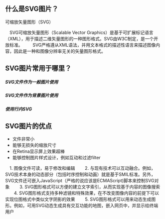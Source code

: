 ## 什么是SVG图片？

可缩放矢量图形（SVG）

　SVG可缩放矢量图形（Scalable Vector Graphics）是基于可扩展标记语言（XML），用于描述二维矢量图形的一种图形格式。SVG由W3C制定，是一个开放标准。
　　SVG严格遵从XML语法，并用文本格式的描述性语言来描述图像内容，因此是一种和图像分辨率无关的矢量图形格式。

## SVG图片常用于哪里？

##### SVG文件作为一般图片使用

##### SVG文件作为背景图片使用

##### 使用行内SVG

## SVG图片的优点

- 文件非常小
- 能够无损失的缩放尺寸
- 在Retina显示屏上效果超棒
- 能够控制图片样式设计，例如互动和过滤filter

　1. 图像文件可读，易于修改和编辑
　　2. 与现有技术可以互动融合。例如，SVG技术本身的动态部分（包括时序控制和动画）就是基于SMIL标准。另外，SVG文件还可嵌入JavaScript（严格的说应该是ECMAScript)脚本来控制SVG对象
　　3. SVG图形格式可以方便的建立文字索引，从而实现基于内容的图像搜索
　　4. SVG图形格式支持多种滤镜和特殊效果，在不改变图像内容的前提下可以实现位图格式中类似文字阴影的效果
　　5. SVG图形格式可以用来动态生成图形。例如，可用SVG动态生成具有交互功能的地图，嵌入网页中，并显示给终端用户